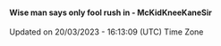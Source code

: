 #### Wise man says only fool rush in - McKidKneeKaneSir
Updated on 20/03/2023 - 16:13:09 (UTC) Time Zone
